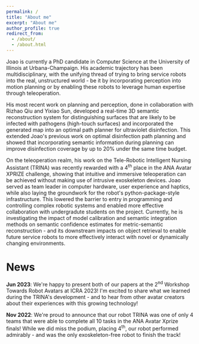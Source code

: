 ```yaml
---
permalink: /
title: "About me"
excerpt: "About me"
author_profile: true
redirect_from: 
  - /about/
  - /about.html
---
```

Joao is currently a PhD candidate in Computer Science at the University of Illinois at Urbana-Champaign. His academic trajectory has been multidisciplinary, with the unifying thread of trying to bring service robots into the real, unstructured world - be it by incorporating perception into motion planning or by enabling these robots to leverage human expertise through teleoperation. 

His most recent work on planning and perception, done in collaboration with Rizhao Qiu and Yixiao Sun, developed a real-time 3D semantic reconstruction system for distinguishing surfaces that are likely to be infected with pathogens (high-touch surfaces) and incorporated the generated map into an optimal path planner for ultraviolet disinfection. This extended Joao's previous work on optimal disinfection path planning and showed that incorporating semantic information during planning can improve disinfection coverage by up to 20% under the same time budget. 

On the teleoperation realm, his work on the Tele-Robotic Intelligent Nursing Assistant (TRINA) was recently rewarded with a 4<sup>th</sup> place in the ANA Avatar XPRIZE challenge, showing that intuitive and immersive teleoperation can be achieved without making use of intrusive exoskeleton devices. Joao served as team leader in computer hardware, user experience and haptics, while also laying the groundwork for the robot's python-package-style infrastructure. This lowered the barrier to entry in programming and controlling complex robotic systems and enabled more effective collaboration with undergradute students on the project. Currently, he is investigating the impact of model calibration and semantic integration methods on semantic confidence estimates for metric-semantic reconstruction - and its downstream impacts on object retrieval to enable future service robots to more effectively interact with novel or dynamically changing environments. 

News
======
**Jun 2023**: We're happy to present both of our papers at the 2<sup>nd</sup> Workshop Towards Robot Avatars at ICRA 2023! I'm excited to share what we learned during the TRINA's development - and to hear from other avatar creators about their experiences with this growing technology!

**Nov 2022**: We're proud to announce that our robot TRINA was one of only 4 teams that were able to complete all 10 tasks in the ANA Avatar Xprize finals! While we did miss the podium, placing 4<sup>th</sup>, our robot performed admirably - and was the only exoskeleton-free robot to finish the track!
